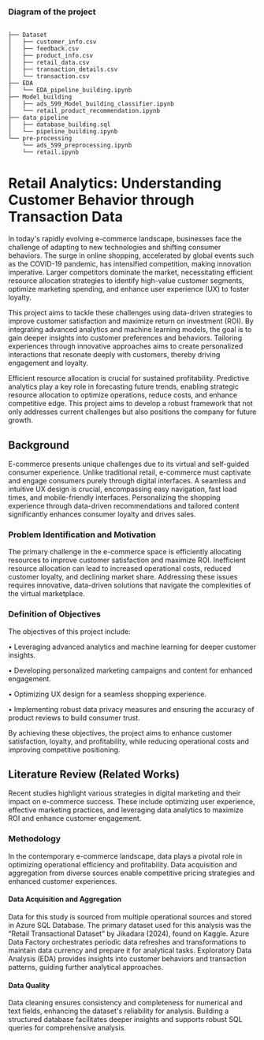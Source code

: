 ### Diagram of the project


```

├── Dataset
│   ├── customer_info.csv
│   ├── feedback.csv
│   ├── product_info.csv
│   ├── retail_data.csv
│   ├── transaction_details.csv
│   └── transaction.csv
├── EDA
│   └── EDA_pipeline_building.ipynb
├── Model_building
│   ├── ads_599_Model_building_classifier.ipynb
│   └── retail_product_recommendation.ipynb
├── data_pipeline
│   ├── database_building.sql
│   └── pipeline_building.ipynb
└── pre-processing
    └── ads_599_preprocessing.ipynb
    └── retail.ipynb

```


# Retail Analytics: Understanding Customer Behavior through Transaction Data

In today's rapidly evolving e-commerce landscape, businesses face the challenge of adapting to new technologies and shifting consumer behaviors. The surge in online shopping, accelerated by global events such as the COVID-19 pandemic, has intensified competition, making innovation imperative. Larger competitors dominate the market, necessitating efficient resource allocation strategies to identify high-value customer segments, optimize marketing spending, and enhance user experience (UX) to foster loyalty.

This project aims to tackle these challenges using data-driven strategies to improve customer satisfaction and maximize return on investment (ROI). By integrating advanced analytics and machine learning models, the goal is to gain deeper insights into customer preferences and behaviors. Tailoring experiences through innovative approaches aims to create personalized interactions that resonate deeply with customers, thereby driving engagement and loyalty.

Efficient resource allocation is crucial for sustained profitability. Predictive analytics play a key role in forecasting future trends, enabling strategic resource allocation to optimize operations, reduce costs, and enhance competitive edge. This project aims to develop a robust framework that not only addresses current challenges but also positions the company for future growth.

## Background

E-commerce presents unique challenges due to its virtual and self-guided consumer experience. Unlike traditional retail, e-commerce must captivate and engage consumers purely through digital interfaces. A seamless and intuitive UX design is crucial, encompassing easy navigation, fast load times, and mobile-friendly interfaces. Personalizing the shopping experience through data-driven recommendations and tailored content significantly enhances consumer loyalty and drives sales.

### Problem Identification and Motivation

The primary challenge in the e-commerce space is efficiently allocating resources to improve customer satisfaction and maximize ROI. Inefficient resource allocation can lead to increased operational costs, reduced customer loyalty, and declining market share. Addressing these issues requires innovative, data-driven solutions that navigate the complexities of the virtual marketplace.

### Definition of Objectives

The objectives of this project include:

• Leveraging advanced analytics and machine learning for deeper customer insights.

• Developing personalized marketing campaigns and content for enhanced engagement.

• Optimizing UX design for a seamless shopping experience.

• Implementing robust data privacy measures and ensuring the accuracy of product reviews to build consumer trust.


By achieving these objectives, the project aims to enhance customer satisfaction, loyalty, and profitability, while reducing operational costs and improving competitive positioning.

## Literature Review (Related Works)

Recent studies highlight various strategies in digital marketing and their impact on e-commerce success. These include optimizing user experience, effective marketing practices, and leveraging data analytics to maximize ROI and enhance customer engagement.

### Methodology

In the contemporary e-commerce landscape, data plays a pivotal role in optimizing operational efficiency and profitability. Data acquisition and aggregation from diverse sources enable competitive pricing strategies and enhanced customer experiences.

#### Data Acquisition and Aggregation

Data for this study is sourced from multiple operational sources and stored in Azure SQL Database. The primary dataset used for this analysis was the “Retail Transactional Dataset” by Jikadara (2024), found on Kaggle. Azure Data Factory orchestrates periodic data refreshes and transformations to maintain data currency and prepare it for analytical tasks. Exploratory Data Analysis (EDA) provides insights into customer behaviors and transaction patterns, guiding further analytical approaches.

#### Data Quality

Data cleaning ensures consistency and completeness for numerical and text fields, enhancing the dataset's reliability for analysis. Building a structured database facilitates deeper insights and supports robust SQL queries for comprehensive analysis.


